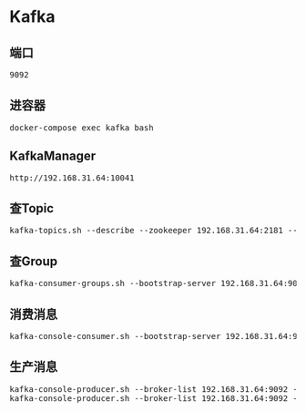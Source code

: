 # Kafka

端口
------
<pre>
9092
</pre>

进容器
------
<pre>
docker-compose exec kafka bash
</pre>

KafkaManager
------
<pre>
http://192.168.31.64:10041
</pre>

查Topic
------
<pre>
kafka-topics.sh --describe --zookeeper 192.168.31.64:2181 --topic topic001
</pre>

查Group
------
<pre>
kafka-consumer-groups.sh --bootstrap-server 192.168.31.64:9092 --list
</pre>

消费消息
------
<pre>
kafka-console-consumer.sh --bootstrap-server 192.168.31.64:9092 --topic topic001 --from-beginning
</pre>

生产消息
------
<pre>
kafka-console-producer.sh --broker-list 192.168.31.64:9092 --topic topic001
kafka-console-producer.sh --broker-list 192.168.31.64:9092 --topic topic001 --property parse.key=true
</pre>
